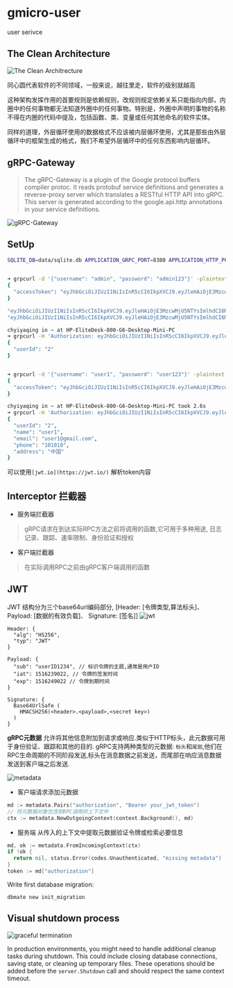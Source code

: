 # gmicro-user

user serivce

## The Clean Architecture

![The Clean Architrecture](misc/images/TheCleanArchitrecture.png)

同心圆代表软件的不同领域，一般来说，越往里走，软件的级别就越高

这种架构发挥作用的首要规则是依赖规则，改规则规定依赖关系只能指向内部，内圈中的任何事物都无法知道外圈中的任何事物。特别是，外圈中声明的事物的名称不得在内圈的代码中提及，包括函数、类、变量或任何其他命名的软件实体。

同样的道理，外层循环使用的数据格式不应该被内层循环使用，尤其是那些由外层循环中的框架生成的格式，我们不希望外层循环中的任何东西影响内层循环。

## gRPC-Gateway

> The gRPC-Gateway is a plugin of the Google protocol buffers compiler protoc. It reads protobuf service definitions and generates a reverse-proxy server which translates a RESTful HTTP API into gRPC. This server is generated according to the google.api.http annotations in your service definitions.

![gRPC-Gateway](/misc/images/grpc-gateway.png)

## SetUp

```bash
SQLITE_DB=data/sqlite.db APPLICATION_GRPC_PORT=8380 APPLICATION_HTTP_PORT=8381 ENV=development JWT_SECRET=bWFjaW50b3NoCg JWT_TOKEN_DURATION=5  go run cmd/main.go
```

```bash

➜ grpcurl -d '{"username": "admin", "password": "admin123"}' -plaintext 192.168.100.16:8380 user.v1.User/Login
{
  "accessToken": "eyJhbGciOiJIUzI1NiIsInR5cCI6IkpXVCJ9.eyJleHAiOjE3MzcwMjg1OTMsImlhdCI6MTczNzAyNjc5Mywic3ViIjoiXHUwMDAxIiwicm9sZSI6ImFkbWluIn0.5GQiDIYYFf9cEs6WVgUQk7kDPemqCZMEdvfKl5II3sE"
}

"eyJhbGciOiJIUzI1NiIsInR5cCI6IkpXVCJ9.eyJleHAiOjE3MzcwMjU5NTYsImlhdCI6MTczNzAyNTY1Niwic3ViIjoiXHUwMDAxIiwicm9sZSI6ImFkbWluIn0.LhA96aK_bJNBSCWHS-CX41p9xIw7yKh9oL88115-GjQ"
"eyJhbGciOiJIUzI1NiIsInR5cCI6IkpXVCJ9.eyJleHAiOjE3MzcwMjU5NTYsImlhdCI6MTczNzAyNTY1Niwic3ViIjoiXHUwMDAxIiwicm9sZSI6ImFkbWluIn0.LhA96aK_bJNBSCWHS-CX41p9xIw7yKh9oL88115-GjQ"

chyiyaqing in ~ at HP-EliteDesk-800-G6-Desktop-Mini-PC
➜ grpcurl -H 'Authorization: eyJhbGciOiJIUzI1NiIsInR5cCI6IkpXVCJ9.eyJleHAiOjE3MzcwMjg1OTMsImlhdCI6MTczNzAyNjc5Mywic3ViIjoiXHUwMDAxIiwicm9sZSI6ImFkbWluIn0.5GQiDIYYFf9cEs6WVgUQk7kDPemqCZMEdvfKl5II3sE' -d '{"username":"user1","email":"user1@gmail.com","phone":"101010", "address": "中国", "password": "user123", "role": "user"}' -plaintext 192.168.100.16:8380 user.v1.User/Create        
{
  "userId": "2"
}


➜ grpcurl -d '{"username": "user1", "password": "user123"}' -plaintext 192.168.100.16:8380 user.v1.User/Login
{
  "accessToken": "eyJhbGciOiJIUzI1NiIsInR5cCI6IkpXVCJ9.eyJleHAiOjE3MzcwMjEyNDksImlhdCI6MTczNzAyMDk0OSwic3ViIjoiXHUwMDAxIn0.1n-BNWWjltr_4sS6W4yvAB1absSUG3rmgIBNCc9nxk0"
}

chyiyaqing in ~ at HP-EliteDesk-800-G6-Desktop-Mini-PC took 2.6s
➜ grpcurl -H 'Authorization: eyJhbGciOiJIUzI1NiIsInR5cCI6IkpXVCJ9.eyJleHAiOjE3MzcwMjg2NTksImlhdCI6MTczNzAyNjg1OSwic3ViIjoiXHUwMDAyIiwicm9sZSI6InVzZXIifQ.r7FnGV342ky9rDHx-z-GypulBGrL-aW7LawXYlZdpvE' -d '{"userId": 1}' -plaintext 192.168.100.16:8380 user.v1.User/Get
{
  "userId": "2",
  "name": "user1",
  "email": "user1@gmail.com",
  "phone": "101010",
  "address": "中国"
}
```

可以使用`[jwt.io](https://jwt.io/)` 解析token内容

## Interceptor 拦截器

* 服务端拦截器

> gRPC请求在到达实际RPC方法之前将调用的函数,它可用于多种用途, 日志记录、跟踪、速率限制、身份验证和授权

* 客户端拦截器

> 在实际调用RPC之前由gRPC客户端调用的函数


## JWT

JWT 结构分为三个base64url编码部分, [Header: [令牌类型,算法标头]、 Payload: [数据的有效负载]、 Signature: [签名]]
![jwt](/misc/images/jwt.png)

```
Header: {
  "alg": "HS256",
  "typ": "JWT"
}

Payload: {
  "sub": "userID1234", // 标识令牌的主题,通常是用户ID
  "iat": 1516239022, // 令牌的签发时间
  "exp": 1516249022 // 令牌到期时间
}

Signature: {
  Base64UrlSafe (
    HMACSH256(<header>.<payload>,<secret key>)
  )
}
```

__gRPC元数据__ 允许将其他信息附加到请求或响应.类似于HTTP标头，此元数据可用于身份验证、跟踪和其他的目的. gRPC支持两种类型的元数据: `标头`和`尾部`,他们在RPC生命周期的不同阶段发送,标头在消息数据之前发送，而尾部在响应消息数据发送到客户端之后发送.

![metadata](/misc/images/jwt-metadata.png)

* 客户端请求添加元数据

```go
md := metadata.Pairs("authorization", "Bearer your_jwt_token")
// 将元数据对象包含到RPC调用的上下文中
ctx := metadata.NewOutgoingContext(context.Background(), md)
```

* 服务端 从传入的上下文中提取元数据验证令牌或检索必要信息

```go
md, ok := metadata.FromIncomingContext(ctx)
if !ok {
  return nil, status.Error(codes.Unauthenticated, "missing metadata")
}
token := md["authorization"]
```

Write first database migration:
```shell
dbmate new init_migration
```

## Visual shutdown process

![graceful termination](misc/images/graceful-termination.png)

In production environments, you might need to handle additional cleanup tasks during shutdown.
This could include closing database connections, saving state, or cleaning up temporary files.
These operations should be added before the `server.Shutdown` call and should respect the same context timeout.